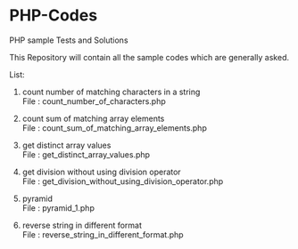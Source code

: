 # PHP-Codes
PHP sample Tests and Solutions

This Repository will contain all the sample codes which are generally asked.

List:
1. count number of matching characters in a string<br> 
  File : count_number_of_characters.php<br>

2. count sum of matching array elements<br>
  File : count_sum_of_matching_array_elements.php<br>
  
3. get distinct array values<br>
  File : get_distinct_array_values.php<br>

4. get division without using division operator<br>
  File : get_division_without_using_division_operator.php<br>

5. pyramid<br>
  File : pyramid_1.php<br>
  
6. reverse string in different format<br>
  File : reverse_string_in_different_format.php<br>
